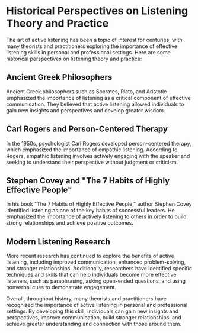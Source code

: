Historical Perspectives on Listening Theory and Practice
=====================================================================================================

The art of active listening has been a topic of interest for centuries, with many theorists and practitioners exploring the importance of effective listening skills in personal and professional settings. Here are some historical perspectives on listening theory and practice:

Ancient Greek Philosophers
--------------------------

Ancient Greek philosophers such as Socrates, Plato, and Aristotle emphasized the importance of listening as a critical component of effective communication. They believed that active listening allowed individuals to gain new insights and perspectives and develop greater wisdom.

Carl Rogers and Person-Centered Therapy
---------------------------------------

In the 1950s, psychologist Carl Rogers developed person-centered therapy, which emphasized the importance of empathic listening. According to Rogers, empathic listening involves actively engaging with the speaker and seeking to understand their perspective without judgment or criticism.

Stephen Covey and "The 7 Habits of Highly Effective People"
-----------------------------------------------------------

In his book "The 7 Habits of Highly Effective People," author Stephen Covey identified listening as one of the key habits of successful leaders. He emphasized the importance of actively listening to others in order to build strong relationships and achieve positive outcomes.

Modern Listening Research
-------------------------

More recent research has continued to explore the benefits of active listening, including improved communication, enhanced problem-solving, and stronger relationships. Additionally, researchers have identified specific techniques and skills that can help individuals become more effective listeners, such as paraphrasing, asking open-ended questions, and using nonverbal cues to demonstrate engagement.

Overall, throughout history, many theorists and practitioners have recognized the importance of active listening in personal and professional settings. By developing this skill, individuals can gain new insights and perspectives, improve communication, build stronger relationships, and achieve greater understanding and connection with those around them.
